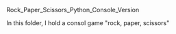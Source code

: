 Rock_Paper_Scissors_Python_Console_Version

In this folder, I hold a  consol game "rock, paper, scissors" 

